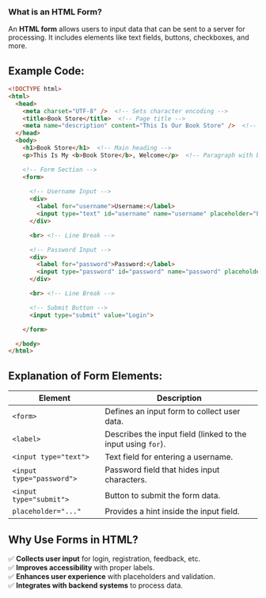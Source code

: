 ### **What is an HTML Form?**

An **HTML form** allows users to input data that can be sent to a server for processing. It includes elements like text fields, buttons, checkboxes, and more.

## **Example Code:**

```html
<!DOCTYPE html>
<html>
  <head>
    <meta charset="UTF-8" />  <!-- Sets character encoding -->
    <title>Book Store</title>  <!-- Page title -->
    <meta name="description" content="This Is Our Book Store" />  <!-- Meta description -->
  </head>
  <body>
    <h1>Book Store</h1>  <!-- Main heading -->
    <p>This Is My <b>Book Store</b>, Welcome</p>  <!-- Paragraph with bold text -->

    <!-- Form Section -->
    <form>
      
      <!-- Username Input -->
      <div>
        <label for="username">Username:</label>
        <input type="text" id="username" name="username" placeholder="Enter your username">
      </div>

      <br> <!-- Line Break -->

      <!-- Password Input -->
      <div>
        <label for="password">Password:</label>
        <input type="password" id="password" name="password" placeholder="Enter your password">
      </div>

      <br> <!-- Line Break -->

      <!-- Submit Button -->
      <input type="submit" value="Login">

    </form>

  </body>
</html>

```

## **Explanation of Form Elements:**

|**Element**|**Description**|
|---|---|
|`<form>`|Defines an input form to collect user data.|
|`<label>`|Describes the input field (linked to the input using `for`).|
|`<input type="text">`|Text field for entering a username.|
|`<input type="password">`|Password field that hides input characters.|
|`<input type="submit">`|Button to submit the form data.|
|`placeholder="..."`|Provides a hint inside the input field.|

## **Why Use Forms in HTML?**

✅ **Collects user input** for login, registration, feedback, etc.  
✅ **Improves accessibility** with proper labels.  
✅ **Enhances user experience** with placeholders and validation.  
✅ **Integrates with backend systems** to process data.
